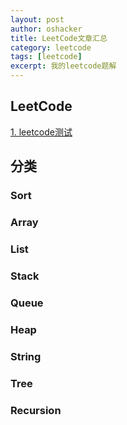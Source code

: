 ```yaml
---
layout: post 
author: oshacker
title: LeetCode文章汇总
category: leetcode
tags: [leetcode]
excerpt: 我的leetcode题解
---
```



## LeetCode

[1. leetcode测试](https://www.coderap.cn/leetcode/2020/07/01/leetcode测试.html)

## 分类

### Sort

### Array

### List

### Stack

### Queue

### Heap

### String

### Tree

### Recursion
